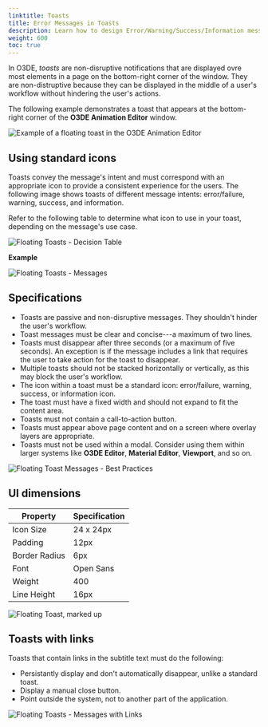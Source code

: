 ```yaml
---
linktitle: Toasts
title: Error Messages in Toasts
description: Learn how to design Error/Warning/Success/Information messages in toasts using the BlueJay Design System (BJDS) in Open 3D Engine (O3DE).
weight: 600
toc: true
---
```


In O3DE, *toasts* are non-disruptive notifications that are displayed ovre most elements in a page on the bottom-right corner of the window. They are non-distruptive because they can be displayed in the middle of a user's workflow without hindering the user's actions.

The following example demonstrates a toast that appears at the bottom-right corner of the **O3DE Animation Editor** window.

![Example of a floating toast in the O3DE Animation Editor](/images/tools-ui/toasts/floating-toast-message-in-animation-editor.png)

## Using standard icons

Toasts convey the message's intent and must correspond with an appropriate icon to provide a consistent experience for the users. The following image shows toasts of different message intents: error/failure, warning, success, and information. 

Refer to the following table to determine what icon to use in your toast, depending on the message's use case. 

![Floating Toasts - Decision Table](/images/tools-ui/toasts/floating-toasts-decision-table.png)

**Example**

![Floating Toasts - Messages](/images/tools-ui/toasts/floating-toasts-messages.png)

## Specifications

* Toasts are passive and non-disruptive messages. They shouldn't hinder the user's workflow.
* Toast messages must be clear and concise---a maximum of two lines.
* Toasts must disappear after three seconds (or a maximum of five seconds). An exception is if the message includes a link that requires the user to take action for the toast to disappear.
* Multiple toasts should not be stacked horizontally or vertically, as this may block the user's workflow.
* The icon within a toast must be a standard icon: error/failure, warning, success, or information icon.
* The toast must have a fixed width and should not expand to fit the content area.
* Toasts must not contain a call-to-action button.
* Toasts must appear above page content and on a screen where overlay layers are appropriate.
* Toasts must not be used within a modal. Consider using them within larger systems like **O3DE Editor**, **Material Editor**, **Viewport**, and so on.


![Floating Toast Messages - Best Practices](/images/tools-ui/toasts/floating-toast-messages-best-practices.png)


## UI dimensions

| Property | Specification |
|--|--|
| Icon Size | 24 x 24px |
| Padding | 12px |
| Border Radius | 6px |
| Font | Open Sans |
| Weight | 400 |
| Line Height | 16px |

![Floating Toast, marked up](/images/tools-ui/toasts/floating-toasts-message-markup.png)


## Toasts with links

Toasts that contain links in the subtitle text must do the following:

* Persistantly display and don't automatically disappear, unlike a standard toast.
* Display a manual close button.
* Point outside the system, not to another part of the application.

![Floating Toasts - Messages with Links](/images/tools-ui/toasts/floating-toasts-messages-with-links.png)